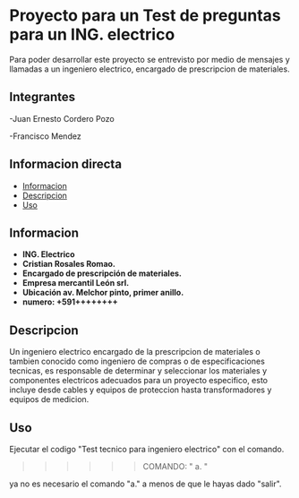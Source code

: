 # Proyecto para un Test de preguntas para un ING. electrico
Para poder desarrollar este proyecto se entrevisto por medio de mensajes y llamadas a un ingeniero electrico, encargado de prescripcion de materiales.

## Integrantes
   -Juan Ernesto Cordero Pozo
   
   -Francisco  Mendez

## Informacion directa
- [Informacion](#Informacion)
- [Descripcion](#descripcion)
- [Uso](#uso)

## Informacion 
   - **ING. Electrico**
   - **Cristian Rosales Romao.**
   - **Encargado de prescripción de materiales.**
   - **Empresa mercantil León srl.**
   - **Ubicación av. Melchor pinto, primer anillo.**
   - **numero: +591++++++++**

## Descripcion 

Un ingeniero electrico encargado de la prescripcion de materiales o tambien conocido como ingeniero de compras o de especificaciones tecnicas, es responsable de determinar y seleccionar los materiales y componentes electricos adecuados para un proyecto especifico, esto incluye desde cables y equipos de proteccion hasta transformadores y equipos de medicion.

## Uso
Ejecutar el codigo "Test tecnico para ingeniero  electrico" con el comando.

>>>>>>COMANDO: " a. " 

 ya no es necesario el comando "a." a menos de que le hayas dado  "salir".